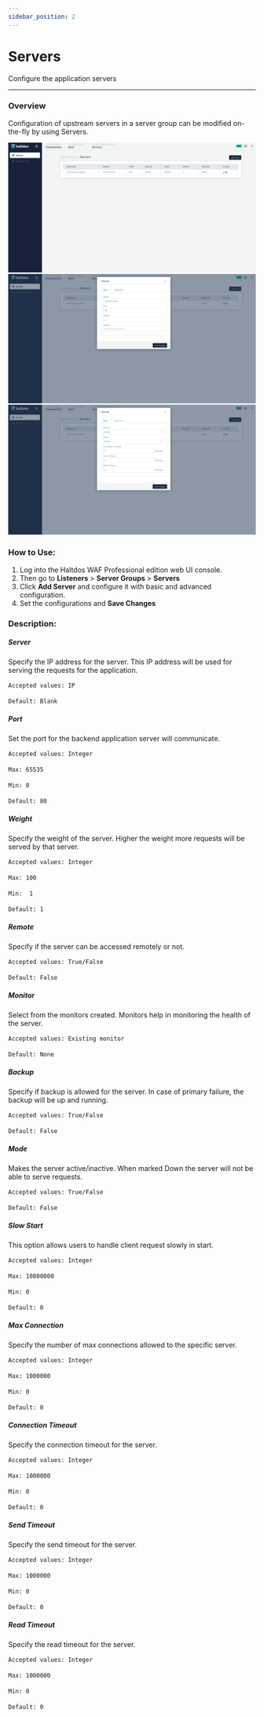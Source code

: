 ```yaml
---
sidebar_position: 2
---
```




# Servers


Configure the application servers

---

### Overview

Configuration of upstream servers in a server group can be modified on-the-fly by using Servers.

![servers](/img/pro-waf/docs/servers1.png)
![servers](/img/pro-waf/docs/servers2.png)
![servers](/img/pro-waf/docs/servers3.png)

### How to Use:
1. Log into the Haltdos WAF Professional edition web UI console.
2. Then go to **Listeners** > **Server Groups** > **Servers**
3. Click **Add Server** and configure it with basic and advanced configuration.
4. Set the configurations and **Save Changes**


### Description:

##### **Server**

Specify the IP address for the server. This IP address will be used for serving the requests for the application.

    Accepted values: IP

    Default: Blank 

##### **Port** 

Set the port for the backend application server will communicate.

    Accepted values: Integer
    
    Max: 65535
    
    Min: 0
    
    Default: 80 

##### **Weight** 

Specify the weight of the server. Higher the weight more requests will be served by that server. 

    Accepted values: Integer
    
    Max: 100
    
    Min:  1
    
    Default: 1 

##### **Remote** 

Specify if the server can be accessed remotely or not.

    Accepted values: True/False

    Default: False 

##### **Monitor** 

Select from the monitors created. Monitors help in monitoring the health of the server.

    Accepted values: Existing monitor

    Default: None 

##### **Backup** 

Specify if backup is allowed for the server. In case of primary failure, the backup will be up and running.

    Accepted values: True/False

    Default: False

##### **Mode** 

Makes the server active/inactive. When marked Down the server will not be able to serve requests.

    Accepted values: True/False

    Default: False 

##### **Slow Start**

This option allows users to handle client request slowly in start.

    Accepted values: Integer
    
    Max: 10800000
    
    Min: 0
    
    Default: 0 

##### **Max Connection** 

Specify the number of max connections allowed to the specific server.

    Accepted values: Integer
    
    Max: 1000000
    
    Min: 0
    
    Default: 0 

##### **Connection Timeout** 

Specify the connection timeout for the server.

    Accepted values: Integer
    
    Max: 1000000
    
    Min: 0 
    
    Default: 0 

##### **Send Timeout** 

Specify the send timeout for the server. 

    Accepted values: Integer
    
    Max: 1000000
    
    Min: 0 
    
    Default: 0 

##### **Read Timeout** 

Specify the read timeout for the server.

    Accepted values: Integer
    
    Max: 1000000
    
    Min: 0
    
    Default: 0 




